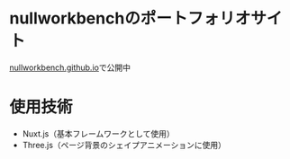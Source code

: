 # nullworkbenchのポートフォリオサイト
[nullworkbench.github.io](nullworkbench.github.io)で公開中


# 使用技術

- Nuxt.js（基本フレームワークとして使用）
- Three.js（ページ背景のシェイプアニメーションに使用）
